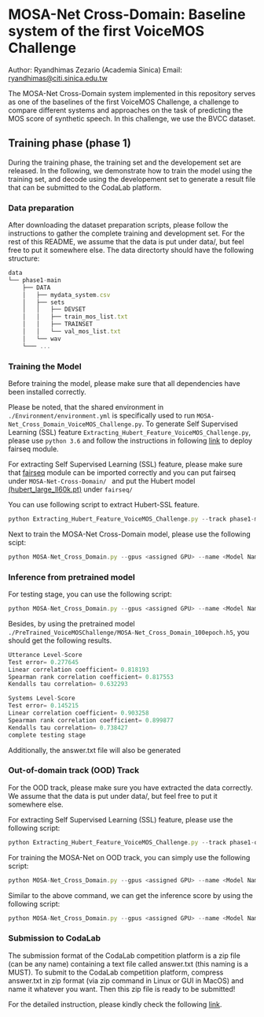 # MOSA-Net Cross-Domain: Baseline system of the first VoiceMOS Challenge 
Author: Ryandhimas Zezario (Academia Sinica) Email: ryandhimas@citi.sinica.edu.tw

The MOSA-Net Cross-Domain system implemented in this repository serves as one of the baselines of the first VoiceMOS Challenge, a challenge to compare different systems and approaches on the task of predicting the MOS score of synthetic speech. In this challenge, we use the BVCC dataset.

## Training phase (phase 1)
During the training phase, the training set and the developement set are released. In the following, we demonstrate how to train the model using the training set, and decode using the developement set to generate a result file that can be submitted to the CodaLab platform.

 ### Data preparation ###

After downloading the dataset preparation scripts, please follow the instructions to gather the complete training and development set. For the rest of this README, we assume that the data is put under data/, but feel free to put it somewhere else. The data directorty should have the following structure:
```js
data
└── phase1-main
    ├── DATA
    │   ├── mydata_system.csv
    │   ├── sets
    │   │   ├── DEVSET
    │   │   ├── train_mos_list.txt
    │   │   ├── TRAINSET
    │   │   └── val_mos_list.txt
    │   └── wav
    └─── ...
 ```
 
 ### Training the Model  ###
 
Before training the model, please make sure that all dependencies have been installed correctly.

Please be noted, that the shared environment in ```./Environment/environment.yml``` is specifically used to run ```MOSA-Net_Cross_Domain_VoiceMOS_Challenge.py```. To generate Self Supervised Learning (SSL) feature ```Extracting_Hubert_Feature_VoiceMOS_Challenge.py```, please use ```python 3.6``` and follow the instructions in following <a href="https://github.com/pytorch/fairseq" target="_blank">link</a> to deploy fairseq module.
 
For extracting Self Supervised Learning (SSL) feature, please make sure that <a href="https://github.com/pytorch/fairseq" target="_blank">fairseq</a> module can be imported correctly and you can put fairseq under ```MOSA-Net-Cross-Domain/ ``` and put the Hubert model <a href="https://github.com/pytorch/fairseq/tree/main/examples/hubert#load-a-pretrained-model" target="_blank">(hubert_large_ll60k.pt)</a> under ```fairseq/```

You can use following script to extract Hubert-SSL feature.
```js
python Extracting_Hubert_Feature_VoiceMOS_Challenge.py --track phase1-main
 ```
 
 Next to train the MOSA-Net Cross-Domain model, please use the following scipt:
 ```js
python MOSA-Net_Cross_Domain.py --gpus <assigned GPU> --name <Model Name> --track phase1-main --mode train
```

### Inference from pretrained model ###
For testing stage, you can use the following script:
```js
python MOSA-Net_Cross_Domain.py --gpus <assigned GPU> --name <Model Name> --track phase1-main --mode test
```
Besides, by using the pretrained model ```./PreTrained_VoiceMOSChallenge/MOSA-Net_Cross_Domain_100epoch.h5```, you should get the following results.
```js
Utterance Level-Score
Test error= 0.277645
Linear correlation coefficient= 0.818193
Spearman rank correlation coefficient= 0.817553
Kendalls tau correlation= 0.632293

Systems Level-Score
Test error= 0.145215
Linear correlation coefficient= 0.903258
Spearman rank correlation coefficient= 0.899877
Kendalls tau correlation= 0.738427
complete testing stage
```
Additionally, the answer.txt file will also be generated


### Out-of-domain track (OOD) Track ###
For the OOD track, please make sure you have extracted the data correctly. We assume that the data is put under data/, but feel free to put it somewhere else.

For extracting Self Supervised Learning (SSL) feature, please use the following script:
```js
python Extracting_Hubert_Feature_VoiceMOS_Challenge.py --track phase1-ood
 ```
 
For training the MOSA-Net on OOD track, you can simply use the following script:
 ```js
python MOSA-Net_Cross_Domain.py --gpus <assigned GPU> --name <Model Name> --track phase1-ood --mode train
```

Similar to the above command, we can get the inference score by using the following script:
```js
python MOSA-Net_Cross_Domain.py --gpus <assigned GPU> --name <Model Name> --track phase1-ood --mode test
```

### Submission to CodaLab ###

The submission format of the CodaLab competition platform is a zip file (can be any name) containing a text file called answer.txt (this naming is a MUST).
To submit to the CodaLab competition platform, compress answer.txt in zip format (via zip command in Linux or GUI in MacOS) and name it whatever you want. Then this zip file is ready to be submitted! 

For the detailed instruction, please kindly check the following <a href="https://github.com/unilight/LDNet/blob/main/VoiceMOS_baseline_README.md#submission-generation-for-the-codalab-platform" target="_blank">link</a>.
